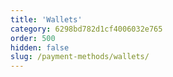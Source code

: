 ```yaml
---
title: 'Wallets'
category: 6298bd782d1cf4006032e765
order: 500
hidden: false
slug: /payment-methods/wallets/
--- 
```

